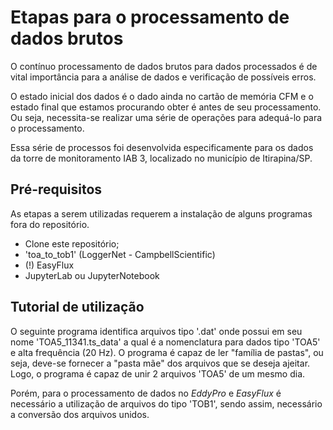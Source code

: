 # Etapas para o processamento de dados brutos
O contínuo processamento de dados brutos para dados processados é de vital importância para a análise de dados e verificação de possíveis erros.

O estado inicial dos dados é o dado ainda no cartão de memória CFM e o estado final que estamos procurando obter é antes de seu processamento. Ou seja, necessita-se realizar uma série de operações para adequá-lo para o processamento.

Essa série de processos foi desenvolvida especificamente para os dados da torre de monitoramento IAB 3, localizado no município de Itirapina/SP.

## Pré-requisitos
As etapas a serem utilizadas requerem a instalação de alguns programas fora do repositório.

- Clone este repositório;
- 'toa_to_tob1' (LoggerNet - CampbellScientific)
- (!) EasyFlux
- JupyterLab ou JupyterNotebook

## Tutorial de utilização
O seguinte programa identifica arquivos tipo '.dat' onde possui em seu nome 'TOA5_11341.ts_data' a qual é a nomenclatura para dados tipo 'TOA5' e alta frequência (20 Hz). O programa é capaz de ler "família de pastas", ou seja, deve-se fornecer a "pasta mãe" dos arquivos que se deseja ajeitar. Logo, o programa é capaz de unir 2 arquivos 'TOA5' de um mesmo dia.

Porém, para o processamento de dados no *EddyPro* e *EasyFlux* é necessário a utilização de arquivos do tipo 'TOB1', sendo assim, necessário a conversão dos arquivos unidos.

```python
```
